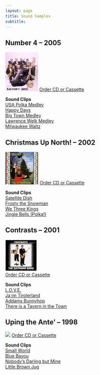 ```yaml
---
layout: page
title: Sound Samples
subtitle: 
---
```


## Number 4 – 2005  
[![](/img/number4.jpg)](http://www.checkpointcharlies.com/ecommerce/the-justmann-band-cds.html) 
[Order CD or Cassette](http://www.checkpointcharlies.com/ecommerce/the-justmann-band-cds.html)

**Sound Clips**  
[USA Polka Medley](/sounds/usapolka.mp3)  
[Happy Days](/sounds/happydays2.mp3)  
[Big Town Medley](/sounds/bigtownmedley.mp3)  
[Lawrence Welk Medley](/sounds/lawrencewelk.mp3)  
[Milwaukee Waltz](/sounds/milwaukeewaltz.mp3)

## Christmas Up North! – 2002  
[![](/img/upnorth.gif)](http://www.checkpointcharlies.com/ecommerce/the-justmann-band-cds.html) 
[Order CD or Cassette](http://www.checkpointcharlies.com/ecommerce/the-justmann-band-cds.html)

**Sound Clips**  
[Satellite Dish](/sounds/satellitedish.mp3)  
[Frosty the Snowman](/sounds/frosty.mp3)  
[We Three Kings](/sounds/wethreekings.mp3)  
[Jingle Bells (Polka!)](/sounds/jinglebells.mp3)

## Contrasts – 2001 
 [![](/img/contrasts_cover.jpg)](http://www.checkpointcharlies.com/ecommerce/the-justmann-band-cds.html)  
[Order CD or Cassette](http://www.checkpointcharlies.com/ecommerce/the-justmann-band-cds.html)

**Sound Clips**  
[L.O.V.E.](/sounds/love.mp3)  
[Ja im Tirolerland](/sounds/jaim.mp3)  
[Addams Bunnyhop](/sounds/adams.mp3)  
[There is a Tavern in the Town](/sounds/stardust.mp3)

## Uping the Ante’ – 1998
 [![](http://i2.wp.com/www.justmannband.com/images/detail/ante_cover.jpg)](http://www.checkpointcharlies.com/ecommerce/the-justmann-band-cds.html) 
[Order CD or Cassette](http://www.checkpointcharlies.com/ecommerce/the-justmann-band-cds.html)

**Sound Clips**  
[Small World](/sounds/smallworld.mp3)  
[Blue Bayou](/sounds/bluebayou.mp3)  
[Nobody’s Darling but Mine](/sounds/nobody.mp3)  
[Little Brown Jug](/sounds/littlebjug.mp3)

